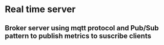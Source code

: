# Real time server

## Broker server using mqtt protocol and Pub/Sub pattern to publish metrics to suscribe clients
